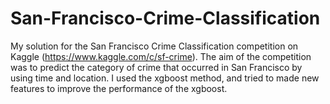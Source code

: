 # San-Francisco-Crime-Classification
My solution for the San Francisco Crime Classification competition on Kaggle (https://www.kaggle.com/c/sf-crime). The aim of the competition was to predict the category of crime that occurred in San Francisco by using time and location. I used the xgboost method, and tried to made new features to improve the performance of the xgboost.   
